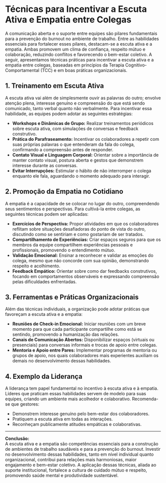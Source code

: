 
# Técnicas para Incentivar a Escuta Ativa e Empatia entre Colegas

A comunicação aberta e o suporte entre equipes são pilares fundamentais para a prevenção do burnout no ambiente de trabalho. Entre as habilidades essenciais para fortalecer esses pilares, destacam-se a escuta ativa e a empatia. Ambas promovem um clima de confiança, respeito mútuo e colaboração, reduzindo conflitos e favorecendo o bem-estar coletivo. A seguir, apresentamos técnicas práticas para incentivar a escuta ativa e a empatia entre colegas, baseadas em princípios da Terapia Cognitivo-Comportamental (TCC) e em boas práticas organizacionais.

## 1. **Treinamento em Escuta Ativa**

A escuta ativa vai além de simplesmente ouvir as palavras do outro; envolve atenção plena, interesse genuíno e compreensão do que está sendo comunicado, tanto verbal quanto não verbalmente. Para incentivar essa habilidade, as equipes podem adotar as seguintes estratégias:

- **Workshops e Dinâmicas de Grupo:** Realizar treinamentos periódicos sobre escuta ativa, com simulações de conversas e feedback construtivo.
- **Prática do Parafraseamento:** Incentivar os colaboradores a repetir com suas próprias palavras o que entenderam da fala do colega, confirmando a compreensão antes de responder.
- **Contato Visual e Linguagem Corporal:** Orientar sobre a importância de manter contato visual, postura aberta e gestos que demonstrem interesse durante as conversas.
- **Evitar Interrupções:** Estimular o hábito de não interromper o colega enquanto ele fala, aguardando o momento adequado para interagir.

## 2. **Promoção da Empatia no Cotidiano**

A empatia é a capacidade de se colocar no lugar do outro, compreendendo seus sentimentos e perspectivas. Para cultivá-la entre colegas, as seguintes técnicas podem ser aplicadas:

- **Exercícios de Perspectiva:** Propor atividades em que os colaboradores reflitam sobre situações desafiadoras do ponto de vista do outro, discutindo como se sentiriam e como gostariam de ser tratados.
- **Compartilhamento de Experiências:** Criar espaços seguros para que os membros da equipe compartilhem experiências pessoais e profissionais, promovendo o entendimento mútuo.
- **Validação Emocional:** Ensinar a reconhecer e validar as emoções do colega, mesmo que não concorde com sua opinião, demonstrando respeito e acolhimento.
- **Feedback Empático:** Orientar sobre como dar feedbacks construtivos, focando em comportamentos observáveis e expressando compreensão pelas dificuldades enfrentadas.

## 3. **Ferramentas e Práticas Organizacionais**

Além das técnicas individuais, a organização pode adotar práticas que favoreçam a escuta ativa e a empatia:

- **Reuniões de Check-in Emocional:** Iniciar reuniões com um breve momento para que cada participante compartilhe como está se sentindo, promovendo a humanização das relações.
- **Canais de Comunicação Abertos:** Disponibilizar espaços (virtuais ou presenciais) para conversas informais e trocas de apoio entre colegas.
- **Mentoria e Apoio entre Pares:** Implementar programas de mentoria ou grupos de apoio, nos quais colaboradores mais experientes auxiliam os demais no desenvolvimento dessas habilidades.

## 4. **Exemplo da Liderança**

A liderança tem papel fundamental no incentivo à escuta ativa e à empatia. Líderes que praticam essas habilidades servem de modelo para suas equipes, criando um ambiente mais acolhedor e colaborativo. Recomenda-se que gestores:

- Demonstrem interesse genuíno pelo bem-estar dos colaboradores.
- Pratiquem a escuta ativa em todas as interações.
- Reconheçam publicamente atitudes empáticas e colaborativas.

---

**Conclusão:**  
A escuta ativa e a empatia são competências essenciais para a construção de ambientes de trabalho saudáveis e para a prevenção do burnout. Investir no desenvolvimento dessas habilidades, tanto em nível individual quanto organizacional, contribui para relações mais harmoniosas, maior engajamento e bem-estar coletivo. A aplicação dessas técnicas, aliada ao suporte institucional, fortalece a cultura de cuidado mútuo e respeito, promovendo saúde mental e produtividade sustentável.
```
